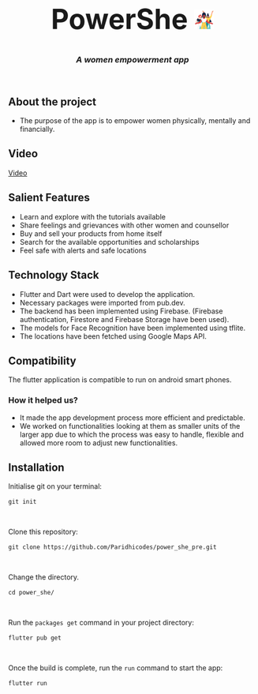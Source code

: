 # <center><h1 align="center"> PowerShe <img src='images/logo.png' width="40" height="40"></h1></center>
### <center><p align="center"><i>A women empowerment app</i></p></center>

<br> 

## About the project


- The purpose of the app is to empower women physically, mentally and financially.

## Video
<a href= "https://youtu.be/2wHEOS_IBFE">Video</a>
    
## Salient Features

- Learn and explore with the tutorials available
- Share feelings and grievances with other women and counsellor
- Buy and sell your products from home itself
- Search for the available opportunities and scholarships
- Feel safe with alerts and safe locations

## Technology Stack

- Flutter and Dart were used to develop the application.
- Necessary packages were imported from pub.dev.
- The backend has been implemented using Firebase. (Firebase authentication, Firestore and Firebase Storage have been used).
- The models for Face Recognition have been implemented using tflite.
- The locations have been fetched using Google Maps API.


## Compatibility

The flutter application is compatible to run on android smart phones.
    
    
### How it helped us?

- It made the app development process more efficient and predictable.
- We worked on functionalities looking at them as smaller units of the larger app due to which the process was easy to handle, flexible and allowed more room to adjust new functionalities.
   

## Installation

Initialise git on your terminal:
```
git init
```
<br>

Clone this repository:
``` 
git clone https://github.com/Paridhicodes/power_she_pre.git
```
<br>

Change the directory.
```
cd power_she/
```
      
<br>
      
      
Run the ```packages get``` command in your project directory:

```
flutter pub get
```

<br>

Once the build is complete, run the ```run``` command to start the app:

```
flutter run
```

    

